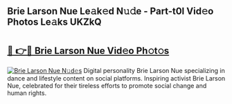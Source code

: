 ## Brie Larson Nue Le𝚊k𝚎d N𝚞𝚍e - Part-t0l Vid𝚎o Photos Le𝚊ks UKZkQ

# <h2><a href="http://fb16c0w.evod.top/?m=Brie+Larson+Nue">🔗 👉🔴 Brie Larson Nue Vid𝚎o Ph𝚘t𝚘s</a></h2>

[![Brie Larson Nue N𝚞d𝚎s](https://i.imgur.com/8V9OHl7.gif)](http://fb16c0w.evod.top/?m=Brie+Larson+Nue)
Digital personality Brie Larson Nue specializing in dance and lifestyle content on social platforms. Inspiring activist Brie Larson Nue, celebrated for their tireless efforts to promote social change and human rights. 
